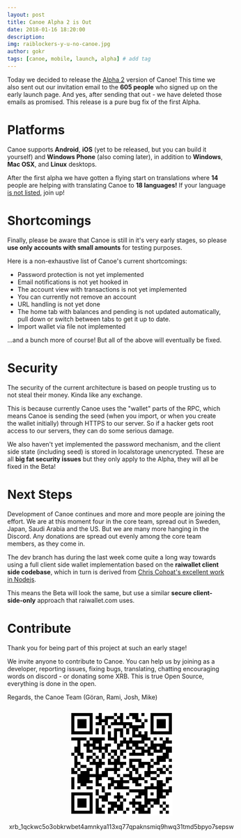 ```yaml
---
layout: post
title: Canoe Alpha 2 is Out 
date: 2018-01-16 18:20:00
description: 
img: raiblockers-y-u-no-canoe.jpg  
author: gokr 
tags: [canoe, mobile, launch, alpha] # add tag
---
```


Today we decided to release the [Alpha 2](https://github.com/getcanoe/canoe/releases/tag/v0.2.0) version of Canoe! This time we also sent out our invitation email to the **605 people** who signed up on the early launch page. And yes, after sending that out - we have deleted those emails as promised. This release is a pure bug fix of the first Alpha.

<!--more-->

# Platforms
Canoe supports **Android**, **iOS** (yet to be released, but you can build it yourself) and **Windows Phone** (also coming later), in addition to **Windows**, **Mac OSX**, and **Linux** desktops.

After the first alpha we have gotten a flying start on translations where **14** people are helping with translating Canoe to **18 languages!** If your language [is not listed](https://poeditor.com/join/project/cnSZa85DRN), join up!

# Shortcomings
Finally, please be aware that Canoe is still in it's very early stages, so please **use only accounts with small amounts** for testing purposes.

Here is a non-exhaustive list of Canoe's current shortcomings:

* Password protection is not yet implemented
* Email notifications is not yet hooked in
* The account view with transactions is not yet implemented
* You can currently not remove an account
* URL handling is not yet done
* The home tab with balances and pending is not updated automatically, pull down or switch between tabs to get it up to date.
* Import wallet via file not implemented

...and a bunch more of course! But all of the above will eventually be fixed.

# Security
The security of the current architecture is based on people trusting us to not steal their money. Kinda like any exchange.

This is because currently Canoe uses the "wallet" parts of the RPC, which means Canoe is sending the seed (when you import, or when you create the wallet initially) through HTTPS to our server. So if a hacker gets root access to our servers, they can do some serious damage.

We also haven't yet implemented the password mechanism, and the client side state (including seed) is stored in localstorage unencrypted. These are all **big fat security issues** but they only apply to the Alpha, they will all be fixed in the Beta!

# Next Steps
Development of Canoe continues and more and more people are joining the effort. We are at this moment four in the core team, spread out in Sweden, Japan, Saudi Arabia and the US. But we are many more hanging in the Discord. Any donations are spread out evenly among the core team members, as they come in.

The dev branch has during the last week come quite a long way towards using a full client side wallet implementation based on the **raiwallet client side codebase**, which in turn is derived from [Chris Cohoat's excellent work in Nodejs](https://github.com/chriscohoat/rai-wallet).

This means the Beta will look the same, but use a similar **secure client-side-only** approach that raiwallet.com uses.

# Contribute
Thank you for being part of this project at such an early stage!

We invite anyone to contribute to Canoe. You can help us by joining as a developer, reporting issues, fixing bugs, translating, chatting encouraging words on discord - or donating some XRB. This is true Open Source, everything is done in the open.

Regards, the Canoe Team (Göran, Rami, Josh, Mike)

<div style="margin: auto; width: 100%; padding: 10px">
<img src="/assets/img/donate.png" style="display: block;margin-left: auto;margin-right: auto;"/><br>
<div style="display:flex;align-items:center;justify-content:center;">
<bold>xrb_1qckwc5o3obkrwbet4amnkya113xq77qpaknsmiq9hwq31tmd5bpyo7sepsw</bold>
</div>
</div>